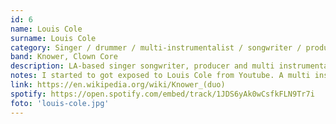 ```yaml
---
id: 6
name: Louis Cole
surname: Louis Cole
category: Singer / drummer / multi-instrumentalist / songwriter / producer
band: Knower, Clown Core
description: LA-based singer songwriter, producer and multi instrumentalist co-founded the alt pop/electro funk band Knower.
notes: I started to got exposed to Louis Cole from Youtube. A multi instrumentalist, playing some groovy/funk stuff. His creative ideas are ahead of its time. Eventhough he's multi instrumentalist, which is usually generalist, but in his case I almost can identify his signature whether he's singing, drumming or playing keyboard, I can tell right away it is him. This was happened when the first time I found out about Clown Core. On second listens, I have suspicion it was Louis. Turns out I was right!  
link: https://en.wikipedia.org/wiki/Knower_(duo)
spotify: https://open.spotify.com/embed/track/1JDS6yAk0wCsfkFLN9Tr7i 
foto: 'louis-cole.jpg'
---
```

